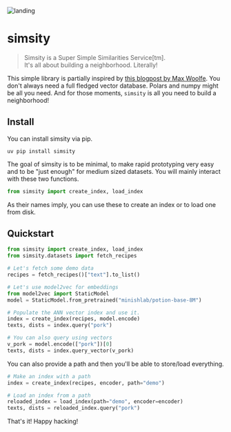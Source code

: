 
![landing](https://user-images.githubusercontent.com/1019791/222645884-fd88cd66-3dd0-4b6e-98f4-65586040e538.png)

# simsity

> Simsity is a Super Simple Similarities Service[tm]. <br>
> It's all about building a neighborhood. Literally! <br>

This simple library is partially inspired by [this blogpost by Max Woolfe](https://minimaxir.com/2025/02/embeddings-parquet/). You don't always need a full fledged vector database. Polars and numpy might be all you need. And for those moments, `simsity` is all you need to build a neighborhood!

## Install

You can install simsity via pip.

```
uv pip install simsity
```

The goal of simsity is to be minimal, to make rapid prototyping very easy and to be "just enough" for medium sized datasets. You will mainly interact with these two functions. 

```python
from simsity import create_index, load_index
```

As their names imply, you can use these to create an index or to load one from disk. 

## Quickstart

```python
from simsity import create_index, load_index
from simsity.datasets import fetch_recipes

# Let's fetch some demo data
recipes = fetch_recipes()["text"].to_list()

# Let's use model2vec for embeddings 
from model2vec import StaticModel
model = StaticModel.from_pretrained("minishlab/potion-base-8M")

# Populate the ANN vector index and use it. 
index = create_index(recipes, model.encode)
texts, dists = index.query("pork")

# You can also query using vectors
v_pork = model.encode(["pork"])[0]
texts, dists = index.query_vector(v_pork)
```

You can also provide a path and then you'll be able to store/load everything.

```python
# Make an index with a path
index = create_index(recipes, encoder, path="demo")

# Load an index from a path
reloaded_index = load_index(path="demo", encoder=encoder)
texts, dists = reloaded_index.query("pork")
```

That's it! Happy hacking!
